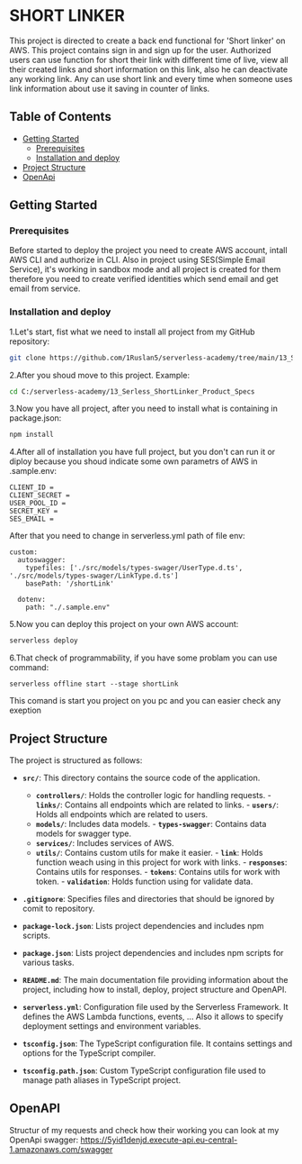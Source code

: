 # SHORT LINKER

This project is directed to create a back end functional for 'Short linker' on AWS. This project contains sign in and sign up for the user. Authorized users can use function for short their link with different time of live, view all their created links and short information on this link, also he can deactivate any working link. Any can use short link and every time when someone uses link information about use it saving in counter of links.

## Table of Contents
- [Getting Started](#getting-started)
  - [Prerequisites](#prerequisites)
  - [Installation and deploy](#installation-and-deploy)
- [Project Structure](#project-structure)
- [OpenApi](#openapi)

## Getting Started

### Prerequisites

Before started to deploy the project you need to create AWS account, intall AWS CLI and authorize in CLI. Also in project using SES(Simple Email Service), it's working in sandbox mode and all project is created for them therefore you need to create verified identities which send email and get email from service.

### Installation and deploy

1.Let's start, fist what we need to install all project from my GitHub repository:
```bash
git clone https://github.com/1Ruslan5/serverless-academy/tree/main/13_Serless_ShortLinker_Product_Specs
```

2.After you shoud move to this project. Example:
```bash
cd C:/serverless-academy/13_Serless_ShortLinker_Product_Specs
```

3.Now you have all project, after you need to install what is containing in package.json:
```bash
npm install
```

4.After all of installation you have full project, but you don't can run it or diploy because you shoud indicate some own parametrs of AWS in .sample.env:
```
CLIENT_ID = 
CLIENT_SECRET = 
USER_POOL_ID = 
SECRET_KEY = 
SES_EMAIL = 
```
After that you need to change in serverless.yml path of file env:
```
custom:
  autoswagger:
    typefiles: ['./src/models/types-swager/UserType.d.ts', './src/models/types-swager/LinkType.d.ts']
    basePath: '/shortLink'

  dotenv:
    path: "./.sample.env"
```

5.Now you can deploy this project on your own AWS account:
```bash
serverless deploy
```

6.That check of programmability, if you have some problam you can use command:
```
serverless offline start --stage shortLink
```
This comand is start you project on you pc and you can easier check any exeption

## Project Structure

The project is structured as follows:

- **`src/`**: This directory contains the source code of the application.
  - **`controllers/`**: Holds the controller logic for handling requests.
        - **`links/`**: Contains all endpoints which are related to links.
        - **`users/`**: Holds all endpoints which are related to users.
  - **`models/`**: Includes data models.
        - **`types-swagger`**: Contains data models for swagger type. 
  - **`services/`**: Includes services of AWS. 
  - **`utils/`**: Contains custom utils for make it easier.
        - **`link`**: Holds function weach using in this project for work with links.
        - **`responses`**: Contains utils for responses.
        - **`tokens`**: Contains utils for work with token.
        - **`validation`**: Holds function using for validate data.


- **`.gitignore`**: Specifies files and directories that should be ignored by comit to repository.

- **`package-lock.json`**: Lists project dependencies and includes npm scripts.

- **`package.json`**: Lists project dependencies and includes npm scripts for various tasks.

- **`README.md`**: The main documentation file providing information about the project, including how to install, deploy, project structure and OpenAPI.

- **`serverless.yml`**: Configuration file used by the Serverless Framework. It defines the AWS Lambda functions, events, ... Also it allows to specify deployment settings and environment variables.

- **`tsconfig.json`**: The TypeScript configuration file. It contains settings and options for the TypeScript compiler.

- **`tsconfig.path.json`**: Custom TypeScript configuration file used to manage path aliases in TypeScript project.

## OpenAPI

Structur of my requests and check how their working you can look at my OpenApi swagger: https://5yid1denjd.execute-api.eu-central-1.amazonaws.com/swagger